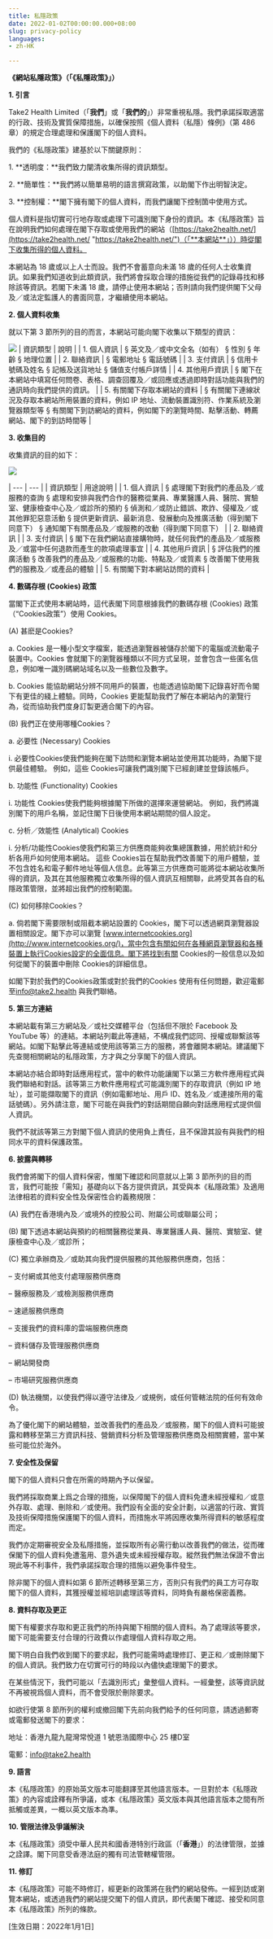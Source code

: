 ```yaml
---
title: 私隱政策
date: 2022-01-02T00:00:00.000+08:00
slug: privacy-policy
languages:
- zh-HK

---
```

**《網站私隱政策》（「《私隱政策》」）**

**1. 引言**

Take2 Health Limited（「**我們**」或「**我們的**」）非常重視私隱。我們承諾採取適當的行政、技術及實質保障措施，以確保按照《個人資料（私隱）條例》（第 486 章）的規定合理處理和保護閣下的個人資料。

我們的《私隱政策》建基於以下關鍵原則：

1\. **透明度：**我們致力闡清收集所得的資訊類型。

2\. **簡單性：**我們將以簡單易明的語言撰寫政策，以助閣下作出明智決定。

3\. **控制權：**閣下擁有閣下的個人資料，而我們讓閣下控制箇中使用方式。

個人資料是指切實可行地存取或處理下可識別閣下身份的資訊。本《私隱政策》旨在說明我們如何處理在閣下存取或使用我們的網站（[https://take2health.net/](https://take2health.net/ "https://take2health.net/")（「**本網站**」））時從閣下收集所得的個人資料。

本網站為 18 歲或以上人士而設。我們不會蓄意向未滿 18 歲的任何人士收集資訊。如果我們知道收到此類資訊，我們將會採取合理的措施從我們的記錄尋找和移除該等資訊。若閣下未滿 18 歲，請停止使用本網站；否則請向我們提供閣下父母及／或法定監護人的書面同意，才繼續使用本網站。

**2. 個人資料收集**

就以下第 3 節所列的目的而言，本網站可能向閣下收集以下類型的資訊：

![](../images/untitled-design-25.png)
| 資訊類型 | 說明 |
| 1. 個人資訊 | § 英文及／或中文全名（如有） § 性別 § 年齡 § 地理位置 |
| 2. 聯絡資訊 | § 電郵地址 § 電話號碼 |
| 3. 支付資訊 | § 信用卡號碼及姓名 § 記帳及送貨地址 § 儲值支付帳戶詳情 |
| 4. 其他用戶資訊 | § 閣下在本網站中填寫任何問卷、表格、調查回覆及／或回應或透過即時對話功能與我們的通訊時向我們提供的資訊。 |
| 5. 有關閣下存取本網站的資料 | § 有關閣下連線狀況及存取本網站所用裝置的資料，例如 IP 地址、流動裝置識別符、作業系統及瀏覽器類型等 § 有關閣下到訪網站的資料，例如閣下的瀏覽時間、點擊活動、轉薦網站、閣下的到訪時間等 |

**3. 收集目的**

收集資訊的目的如下：

![](../images/untitled-design-24.png)

| --- | --- |
| 資訊類型 | 用途說明 |
| 1. 個人資訊 | § 處理閣下對我們的產品及／或服務的查詢 § 處理和安排與我們合作的醫務從業員、專業醫護人員、醫院、實驗室、健康檢查中心及／或診所的預約 § 偵測和／或防止錯誤、欺詐、侵權及／或其他罪犯惡意活動 § 提供更新資訊、最新消息、發展動向及推廣活動（得到閣下同意下） § 通知閣下有關產品及／或服務的改動（得到閣下同意下） |
| 2. 聯絡資訊 |
| 3. 支付資訊 | § 閣下在我們網站直接購物時，就任何我們的產品及／或服務及／或當中任何退款而產生的款項處理事宜 |
| 4. 其他用戶資訊 | § 評估我們的推廣活動 § 改善我們的產品及／或服務的功能、特點及／或質素 § 改善閣下使用我們的服務及／或產品的體驗 |
| 5. 有關閣下對本網站訪問的資料 |

**4. 數碼存根 (Cookies) 政策**

當閣下正式使用本網站時，這代表閣下同意根據我們的數碼存根 (Cookies) 政策（“Cookies政策”）使用 Cookies。

(A) 甚麽是Cookies?

a. Cookies 是一種小型文字檔案，能透過瀏覽器被儲存於閣下的電腦或流動電子裝置中。Cookies 會就閣下的瀏覽器種類以不同方式呈現，並會包含一些匿名信息，例如唯一識別碼網站域名以及一些數位及數字。

b. Cookies 能協助網站分辨不同用戶的裝置，也能透過協助閣下記錄喜好而令閣下有更佳的綫上體驗。同時，Cookies 更能幫助我們了解在本網站內的瀏覽行為，從而協助我們度身訂製更適合閣下的內容。

(B) 我們正在使用哪種Cookies？

a. 必要性 (Necessary) Cookies

i. 必要性Cookies使我們能夠在閣下訪問和瀏覽本網站並使用其功能時，為閣下提供最佳體驗。 例如，這些 Cookies可讓我們識別閣下已經創建並登錄該帳戶。

b. 功能性 (Functionality) Cookies

i. 功能性 Cookies使我們能夠根據閣下所做的選擇來運營網站。 例如，我們將識別閣下的用戶名稱，並記住閣下日後使用本網站期間的個人設定。

c. 分析／效能性 (Analytical) Cookies

i. 分析/功能性Cookies使我們和第三方供應商能夠收集總匯數據，用於統計和分析各用戶如何使用本網站。 這些 Cookies旨在幫助我們改善閣下的用戶體驗，並不包含姓名和電子郵件地址等個人信息。此等第三方供應商可能將從本網站收集所得的資訊，及其在其他服務獨立收集所得的個人資訊互相關聯，此將受其各自的私隱政策管限，並將超出我們的控制範圍。

(C) 如何移除Cookies？

a. 倘若閣下需要限制或阻截本網站設置的 Cookies，閣下可以透過網頁瀏覽器設置相關設定。閣下亦可以瀏覽 [www.internetcookies.org](http://www.internetcookies.org/)，當中包含有關如何在各種網頁瀏覽器和各種裝置上執行Cookies設定的全面信息。閣下將找到有關 Cookies的一般信息以及如何從閣下的裝置中刪除 Cookies的詳細信息。

如閣下對於我們的Cookies政策或對於我們的Cookies 使用有任何問題，歡迎電郵至[info@take2.health](mailto:info@take2.health) 與我們聯絡。

**5. 第三方連結**

本網站載有第三方網站及／或社交媒體平台（包括但不限於 Facebook 及 YouTube 等）的連結。本網站列載此等連結，不構成我們認同、授權或聯繫該等網站。如閣下點擊此等連結或使用該等第三方的服務，將會離開本網站。建議閣下先查閱相關網站的私隱政策，方才與之分享閣下的個人資訊。

本網站亦結合即時對話應用程式，當中的軟件功能讓閣下以第三方軟件應用程式與我們聯絡和對話。該等第三方軟件應用程式可能識別閣下的存取資訊（例如 IP 地址），並可能擷取閣下的資訊（例如電郵地址、用戶 ID、姓名及／或連接所用的電話號碼）。另外請注意，閣下可能在與我們的對話期間自願向對話應用程式提供個人資訊。

我們不就該等第三方對閣下個人資訊的使用負上責任，且不保證其設有與我們的相同水平的資料保護政策。

**6. 披露與轉移**

我們會將閣下的個人資料保密，惟閣下確認和同意就以上第 3 節所列的目的而言，我們可能按「需知」基礎向以下各方提供資訊，其受與本《私隱政策》及適用法律相若的資料安全性及保密性合約義務規限：

(A) 我們在香港境內及／或境外的控股公司、附屬公司或聯屬公司；

(B) 閣下透過本網站與預約的相關醫務從業員、專業醫護人員、醫院、實驗室、健康檢查中心及／或診所；

(C) 獨立承辦商及／或助其向我們提供服務的其他服務供應商，包括：

– 支付網或其他支付處理服務供應商

– 醫療服務及／或檢測服務供應商

– 速遞服務供應商

– 支援我們的資料庫的雲端服務供應商

– 資料儲存及管理服務供應商

– 網站開發商

– 市場研究服務供應商

(D) 執法機關，以使我們得以遵守法律及／或規例，或任何管轄法院的任何有效命令。

為了優化閣下的網站體驗，並改善我們的產品及／或服務，閣下的個人資料可能披露和轉移至第三方資訊科技、營銷資料分析及管理服務供應商及相關實體，當中某些可能位於海外。

**7. 安全性及保留**

閣下的個人資料只會在所需的時期內予以保留。

我們將採取商業上爲之合理的措施，以保障閣下的個人資料免遭未經授權和／或意外存取、處理、刪除和／或使用。我們設有全面的安全計劃，以適當的行政、實質及技術保障措施保護閣下的個人資料，而措施水平將因應收集所得資料的敏感程度而定。

我們亦定期審視安全及私隱措施，並採取所有必需行動以改善我們的做法，從而確保閣下的個人資料免遭濫用、意外遺失或未經授權存取。縱然我們無法保證不會出現此等不利事件，我們承諾採取合理的措施以避免事件發生。

除非閣下的個人資料如第 6 節所述轉移至第三方，否則只有我們的員工方可存取閣下的個人資料，其獲授權並經培訓處理該等資料，同時負有嚴格保密義務。

**8. 資料存取及更正**

閣下有權要求存取和更正我們的所持與閣下相關的個人資料。為了處理該等要求，閣下可能需要支付合理的行政費以作處理個人資料存取之用。

閣下明白自我們收到閣下的要求起，我們可能需時處理修訂、更正和／或刪除閣下的個人資訊。我們致力在切實可行的時段以內儘快處理閣下的要求。

在某些情況下，我們可能以「去識別形式」彙整個人資料。一經彙整，該等資訊就不再被視爲個人資料，而不會受限於刪除要求。

如欲行使第 8 節所列的權利或撤回閣下先前向我們給予的任何同意，請透過郵寄或電郵發送閣下的要求：

地址：香港九龍九龍灣常悅道 1 號恩浩國際中心 25 樓D室

電郵：info@take2.health

**9. 語言**

本《私隱政策》的原始英文版本可能翻譯至其他語言版本。一旦對於本《私隱政策》的內容或詮釋有所爭議，或本《私隱政策》英文版本與其他語言版本之間有所抵觸或差異，一概以英文版本為準。

**10. 管限法律及爭議解決**

本《私隱政策》須受中華人民共和國香港特別行政區（「**香港**」）的法律管限，並據之詮譯。閣下同意受香港法庭的獨有司法管轄權管限。

**11. 修訂**

本《私隱政策》可能不時修訂，經更新的政策將在我們的網站發佈。一經到訪或瀏覽本網站，或透過我們的網站提交閣下的個人資訊，即代表閣下確認、接受和同意本《私隱政策》所列的條款。

\[生效日期：2022年1月1日\]